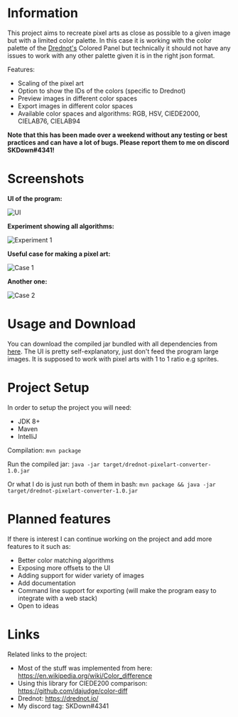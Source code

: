 # Information

This project aims to recreate pixel arts as close as possible to a given image but with a limited color palette. In this case it is working with the color palette of the [Drednot's](https://drednot.io) Colored Panel but technically it should not have any issues to work with any other palette given it is in the right json format.

Features:
- Scaling of the pixel art
- Option to show the IDs of the colors (specific to Drednot)
- Preview images in different color spaces
- Export images in different color spaces
- Available color spaces and algorithms: RGB, HSV, CIEDE2000, CIELAB76, CIELAB94 

**Note that this has been made over a weekend without any testing or best practices and can have a lot of bugs. Please report them to me on discord SKDown#4341!**
# Screenshots
**UI of the program:**

![UI](https://github.com/Ivstiv/drednot-pixelart-converter/blob/master/images/doc1.png)

**Experiment showing all algorithms:**

![Experiment 1](https://github.com/Ivstiv/drednot-pixelart-converter/blob/master/images/doc2.png)

**Useful case for making a pixel art:**

![Case 1](https://github.com/Ivstiv/drednot-pixelart-converter/blob/master/images/doc3.png)

**Another one:**

![Case 2](https://github.com/Ivstiv/drednot-pixelart-converter/blob/master/images/doc4.png)
# Usage and Download

You can download the compiled jar bundled with all dependencies from [here](https://github.com/Ivstiv/drednot-pixelart-converter/blob/master/drednot-pixelart-converter-1.0.jar?raw=true).
The UI is pretty self-explanatory,
 just don't feed the program large images. It is supposed to work with pixel arts with 1 to 1 ratio e.g sprites.  
 
# Project Setup
In order to setup the project you will need:
- JDK 8+
- Maven
- IntelliJ

Compilation:
```mvn package```

Run the compiled jar:
```java -jar target/drednot-pixelart-converter-1.0.jar```

Or what I do is just run both of them in bash:
```mvn package && java -jar target/drednot-pixelart-converter-1.0.jar```

# Planned features
If there is interest I can continue working on the project and add more features to it such as:
- Better color matching algorithms
- Exposing more offsets to the UI
- Adding support for wider variety of images
- Add documentation
- Command line support for exporting (will make the program easy to integrate with a web stack)
- Open to ideas

# Links
Related links to the project:
- Most of the stuff was implemented from here: https://en.wikipedia.org/wiki/Color_difference
- Using this library for CIEDE200 comparison: https://github.com/dajudge/color-diff
- Drednot: https://drednot.io/
- My discord tag: SKDown#4341


